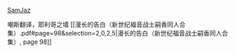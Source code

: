[SamJaz](https://www.fanfiction.net/u/1963774/SamJaz)

嘲斯翻译，耶利哥之墙
[[漫长的告白（新世纪福音战士嗣香同人合集）.pdf#page=98&selection=2,0,2,5|漫长的告白（新世纪福音战士嗣香同人合集）, page 98]]